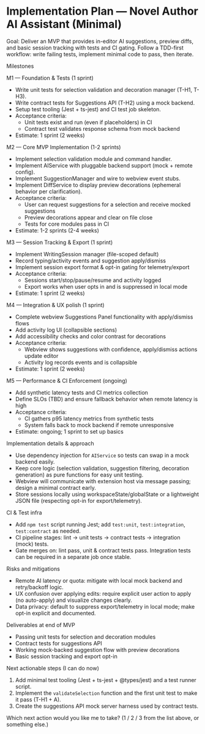 # Implementation Plan — Novel Author AI Assistant (Minimal)

Goal: Deliver an MVP that provides in-editor AI suggestions, preview diffs, and basic session tracking with tests and CI gating. Follow a TDD-first workflow: write failing tests, implement minimal code to pass, then iterate.

Milestones

M1 — Foundation & Tests (1 sprint)

- Write unit tests for selection validation and decoration manager (T-H1, T-H3).
- Write contract tests for Suggestions API (T-H2) using a mock backend.
- Setup test tooling (Jest + ts-jest) and CI test job skeleton.
- Acceptance criteria:
  - Unit tests exist and run (even if placeholders) in CI
  - Contract test validates response schema from mock backend
- Estimate: 1 sprint (2 weeks)

M2 — Core MVP Implementation (1-2 sprints)

- Implement selection validation module and command handler.
- Implement AIService with pluggable backend support (mock + remote config).
- Implement SuggestionManager and wire to webview event stubs.
- Implement DiffService to display preview decorations (ephemeral behavior per clarification).
- Acceptance criteria:
  - User can request suggestions for a selection and receive mocked suggestions
  - Preview decorations appear and clear on file close
  - Tests for core modules pass in CI
- Estimate: 1-2 sprints (2-4 weeks)

M3 — Session Tracking & Export (1 sprint)

- Implement WritingSession manager (file-scoped default)
- Record typing/activity events and suggestion apply/dismiss
- Implement session export format & opt-in gating for telemetry/export
- Acceptance criteria:
  - Sessions start/stop/pause/resume and activity logged
  - Export works when user opts in and is suppressed in local mode
- Estimate: 1 sprint (2 weeks)

M4 — Integration & UX polish (1 sprint)

- Complete webview Suggestions Panel functionality with apply/dismiss flows
- Add activity log UI (collapsible sections)
- Add accessibility checks and color contrast for decorations
- Acceptance criteria:
  - Webview shows suggestions with confidence, apply/dismiss actions update editor
  - Activity log records events and is collapsible
- Estimate: 1 sprint (2 weeks)

M5 — Performance & CI Enforcement (ongoing)

- Add synthetic latency tests and CI metrics collection
- Define SLOs (TBD) and ensure fallback behavior when remote latency is high
- Acceptance criteria:
  - CI gathers p95 latency metrics from synthetic tests
  - System falls back to mock backend if remote unresponsive
- Estimate: ongoing; 1 sprint to set up basics

Implementation details & approach

- Use dependency injection for `AIService` so tests can swap in a mock backend easily.
- Keep core logic (selection validation, suggestion filtering, decoration generation) as pure functions for easy unit testing.
- Webview will communicate with extension host via message passing; design a minimal contract early.
- Store sessions locally using workspaceState/globalState or a lightweight JSON file (respecting opt-in for export/telemetry).

CI & Test infra

- Add `npm test` script running Jest; add `test:unit`, `test:integration`, `test:contract` as needed.
- CI pipeline stages: lint → unit tests → contract tests → integration (mock) tests.
- Gate merges on: lint pass, unit & contract tests pass. Integration tests can be required in a separate job once stable.

Risks and mitigations

- Remote AI latency or quota: mitigate with local mock backend and retry/backoff logic.
- UX confusion over applying edits: require explicit user action to apply (no auto-apply) and visualize changes clearly.
- Data privacy: default to suppress export/telemetry in local mode; make opt-in explicit and documented.

Deliverables at end of MVP

- Passing unit tests for selection and decoration modules
- Contract tests for suggestions API
- Working mock-backed suggestion flow with preview decorations
- Basic session tracking and export opt-in

Next actionable steps (I can do now)

1. Add minimal test tooling (Jest + ts-jest + @types/jest) and a test runner script.
2. Implement the `validateSelection` function and the first unit test to make it pass (T-H1 + A).
3. Create the suggestions API mock server harness used by contract tests.

Which next action would you like me to take? (1 / 2 / 3 from the list above, or something else.)
